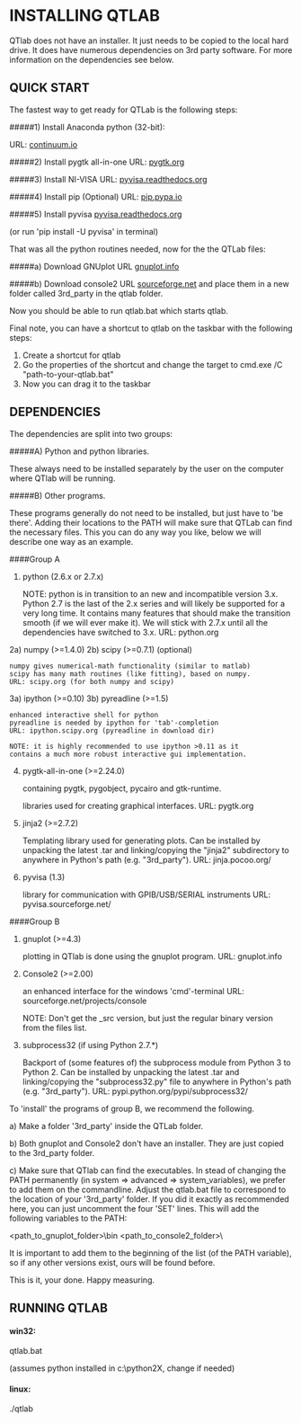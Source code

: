 INSTALLING QTLAB
================

QTlab does not have an installer. It just needs to be copied to the local hard drive. It does have numerous dependencies on 3rd party software. For more information on the dependencies see below.


QUICK START
------------------

The fastest way to get ready for QTLab is the following steps:

#####1) Install Anaconda python (32-bit):

URL: [continuum.io](http://continuum.io/downloads)

#####2) Install pygtk all-in-one
URL: [pygtk.org](http://pygtk.org/downloads.html)

#####3) Install NI-VISA
URL:  [pyvisa.readthedocs.org](https://pyvisa.readthedocs.org/en/1.6/getting_nivisa.html#getting-nivisa)

#####4) Install pip (Optional)
URL: [pip.pypa.io](https://pip.pypa.io/en/latest/installing.html)

#####5) Install pyvisa
[pyvisa.readthedocs.org](https://pyvisa.readthedocs.org/en/1.6/getting.html)

(or run 'pip install -U pyvisa' in terminal)

That was all the python routines needed, now for the the QTLab files:

#####a) Download GNUplot
URL [gnuplot.info](http://gnuplot.info/download.html)

#####b) Download console2
URL [sourceforge.net](http://sourceforge.net/projects/console/files/?source=navbar)
and place them in a new folder called 3rd_party in the qtlab folder.

Now you should be able to run qtlab.bat which starts qtlab.

Final note, you can have a shortcut to qtlab on the taskbar with the following steps:
1) Create a shortcut for qtlab
2) Go the properties of the shortcut and change the target to
   cmd.exe /C "path-to-your-qtlab.bat"
3) Now you can drag it to the taskbar

DEPENDENCIES
------------

The dependencies are split into two groups:

#####A) Python and python libraries.

These always need to be installed separately by the user on the computer where QTlab will be running.

#####B) Other programs.

These programs generally do not need to be installed, but just have to 'be there'. Adding their locations to the PATH will make sure that QTLab can find the necessary files. This you can do any way you like, below we will describe one way as an example.

####Group A

1) python (2.6.x or 2.7.x)

    NOTE: python is in transition to an new and incompatible version 3.x. Python 2.7 is the last of the
    2.x series and will likely be supported for a very long time. It contains many features that should
    make the transition smooth (if we will ever make it). We will stick with 2.7.x until all the
    dependencies have switched to 3.x.
    URL: python.org

2a) numpy (>=1.4.0)
2b) scipy (>=0.7.1) (optional)

    numpy gives numerical-math functionality (similar to matlab)
    scipy has many math routines (like fitting), based on numpy.
    URL: scipy.org (for both numpy and scipy)

3a) ipython (>=0.10)
3b) pyreadline (>=1.5)

    enhanced interactive shell for python
    pyreadline is needed by ipython for 'tab'-completion
    URL: ipython.scipy.org (pyreadline in download dir)

    NOTE: it is highly recommended to use ipython >0.11 as it
    contains a much more robust interactive gui implementation.

4)  pygtk-all-in-one (>=2.24.0)

    containing pygtk, pygobject, pycairo and gtk-runtime.

    libraries used for creating graphical interfaces.
    URL: pygtk.org

5) jinja2 (>=2.7.2)

    Templating library used for generating plots.
    Can be installed by unpacking the latest .tar and linking/copying
    the "jinja2" subdirectory to anywhere in Python's path (e.g. "3rd_party").
    URL: jinja.pocoo.org/

6) pyvisa (1.3)

    library for communication with GPIB/USB/SERIAL instruments
    URL: pyvisa.sourceforge.net/

####Group B

1) gnuplot (>=4.3)

    plotting in QTlab is done using the gnuplot program.
    URL: gnuplot.info

2) Console2 (>=2.00)

    an enhanced interface for the windows 'cmd'-terminal
    URL: sourceforge.net/projects/console

    NOTE: Don't get the _src version, but just the
    regular binary version from the files list.

3) subprocess32 (if using Python 2.7.*)

    Backport of (some features of) the subprocess module from Python 3 to Python 2.
    Can be installed by unpacking the latest .tar and linking/copying
    the "subprocess32.py" file to anywhere in Python's path (e.g. "3rd_party").
    URL: pypi.python.org/pypi/subprocess32/


To 'install' the programs of group B, we recommend the following.

a) Make a folder '3rd_party' inside the QTLab folder.

b) Both gnuplot and Console2 don't have an installer. They are just copied to the 3rd_party folder.

c) Make sure that QTlab can find the executables. In stead of changing the PATH permanently (in system => advanced => system_variables), we prefer to add them on the commandline. Adjust the qtlab.bat file to correspond to the location of your '3rd_party' folder. If you did it exactly as recommended here, you can just uncomment the four 'SET' lines. This will add the following variables to the PATH:

<path_to_gnuplot_folder>\bin
<path_to_console2_folder>\

It is important to add them to the beginning of the list (of the PATH variable), so if any other versions exist, ours will be found before.

This is it, your done. Happy measuring.


RUNNING QTLAB
----------------------

#### win32:

qtlab.bat

(assumes python installed in c:\python2X, change if needed)

#### linux:

./qtlab
